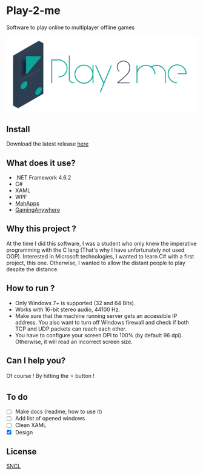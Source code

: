 # Play-2-me
Software to play online to multiplayer offline games

![Logo](https://github.com/BeaumerF/Play-2-me/blob/master/P2m/Client/img/logo.png)

## Install
Download the latest release [here](https://github.com/BeaumerF/Play-2-me/releases/download/v0.1-alpha/Play.2.me.rar)

## What does it use?
 - .NET Framework 4.6.2
 - C#
 - XAML
 - WPF
 - [MahApps](https://github.com/MahApps/MahApps.Metro)
 - [GamingAnywhere](https://github.com/chunying/gaminganywhere)
 
## Why this project ?
At the time I did this software, I was a student who only knew the imperative programming with the C lang (That's why I have unfortunately not used OOP). Interested in Microsoft technologies, I wanted to learn C# with a first project, this one.
Otherwise, I wanted to allow the distant people to play despite the distance.

## How to run ?
 - Only Windows 7+ is supported (32 and 64 Bits).
 - Works with 16-bit stereo audio, 44100 Hz.
 - Make sure that the machine running server gets an accessible IP address. You also want to turn off Windows firewall and check if both TCP and UDP packets can reach each other.
 - You have to configure your screen DPI to 100% (by default 96 dpi). Otherwise, it will read an incorrect screen size.

## Can I help you?
Of course ! By hitting the :star: button !

## To do
- [ ] Make docs (readme, how to use it)
- [ ] Add list of opened windows
- [ ] Clean XAML
- [x] Design

## License
[SNCL](./LICENSE)
